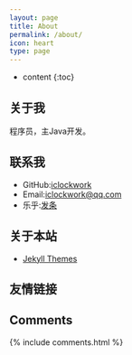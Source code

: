 ```yaml
---
layout: page
title: About
permalink: /about/
icon: heart
type: page
---
```


* content
{:toc}

## 关于我

程序员，主Java开发。

## 联系我

* GitHub:[iclockwork](https://github.com/iclockwork)
* Email:iclockwork@qq.com
* 乐乎:[发条](http://iclockwork.lofter.com)

## 关于本站

* [Jekyll Themes](http://jekyllthemes.org/themes/cool-concise-high-end/)

## 友情链接

## Comments

{% include comments.html %}
